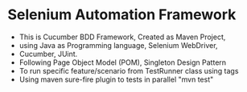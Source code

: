 # Selenium Automation Framework
* This is Cucumber BDD Framework, Created as Maven Project, 
* using Java as  Programming language, Selenium WebDriver, 
* Cucumber, JUint.
* Following Page Object Model (POM), Singleton Design Pattern
* To run specific feature/scenario from TestRunner class using tags
* Using maven sure-fire plugin to tests in parallel "mvn test"

